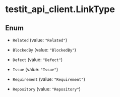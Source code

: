 # testit_api_client.LinkType

## Enum


* `Related` (value: `"Related"`)

* `BlockedBy` (value: `"BlockedBy"`)

* `Defect` (value: `"Defect"`)

* `Issue` (value: `"Issue"`)

* `Requirement` (value: `"Requirement"`)

* `Repository` (value: `"Repository"`)


